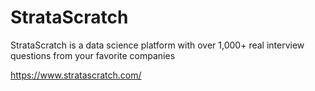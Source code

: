 ﻿# StrataScratch
 
StrataScratch is a data science platform with over 1,000+
real interview questions from your favorite companies

https://www.stratascratch.com/
